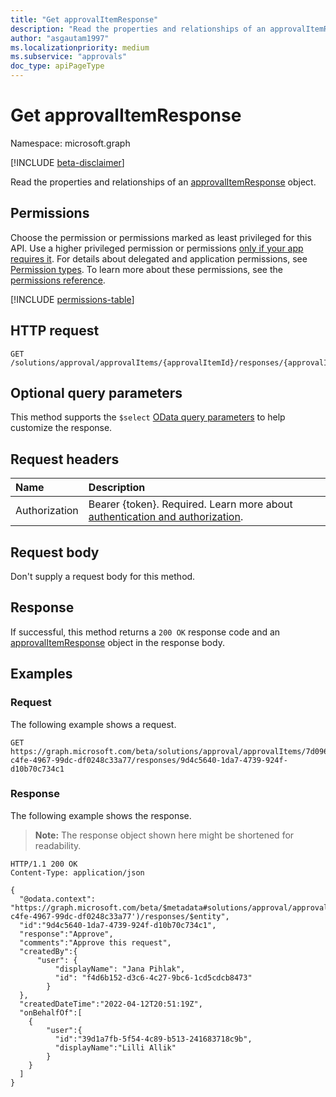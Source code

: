 ```yaml
---
title: "Get approvalItemResponse"
description: "Read the properties and relationships of an approvalItemResponse object."
author: "asgautam1997"
ms.localizationpriority: medium
ms.subservice: "approvals"
doc_type: apiPageType
---
```


# Get approvalItemResponse

Namespace: microsoft.graph

[!INCLUDE [beta-disclaimer](../../includes/beta-disclaimer.md)]

Read the properties and relationships of an [approvalItemResponse](../resources/approvalitemresponse.md) object.

## Permissions

Choose the permission or permissions marked as least privileged for this API. Use a higher privileged permission or permissions [only if your app requires it](/graph/permissions-overview#best-practices-for-using-microsoft-graph-permissions). For details about delegated and application permissions, see [Permission types](/graph/permissions-overview#permission-types). To learn more about these permissions, see the [permissions reference](/graph/permissions-reference).

<!-- {
  "blockType": "permissions",
  "name": "approvalitemresponse-get-permissions"
}
-->
[!INCLUDE [permissions-table](../includes/permissions/approvalitemresponse-get-permissions.md)]

## HTTP request

<!-- {
  "blockType": "ignored"
}
-->
``` http
GET /solutions/approval/approvalItems/{approvalItemId}/responses/{approvalItemResponseId}
```

## Optional query parameters

This method supports the `$select` [OData query parameters](/graph/query-parameters) to help customize the response.

## Request headers

|Name|Description|
|:---|:---|
|Authorization|Bearer {token}. Required. Learn more about [authentication and authorization](/graph/auth/auth-concepts).|

## Request body

Don't supply a request body for this method.

## Response

If successful, this method returns a `200 OK` response code and an [approvalItemResponse](../resources/approvalitemresponse.md) object in the response body.

## Examples

### Request

The following example shows a request.
<!-- {
  "blockType": "request",
  "name": "get_approvalitemresponse"
}
-->
``` http
GET https://graph.microsoft.com/beta/solutions/approval/approvalItems/7d096f68-c4fe-4967-99dc-df0248c33a77/responses/9d4c5640-1da7-4739-924f-d10b70c734c1
```


### Response

The following example shows the response.
> **Note:** The response object shown here might be shortened for readability.
<!-- {
  "blockType": "response",
  "truncated": true,
  "@odata.type": "microsoft.graph.approvalItemResponse"
}
-->
``` http
HTTP/1.1 200 OK
Content-Type: application/json

{
  "@odata.context": "https://graph.microsoft.com/beta/$metadata#solutions/approval/approvalItems('7d096f68-c4fe-4967-99dc-df0248c33a77')/responses/$entity",
  "id":"9d4c5640-1da7-4739-924f-d10b70c734c1",
  "response":"Approve",
  "comments":"Approve this request",
  "createdBy":{
      "user": {
          "displayName": "Jana Pihlak",
          "id": "f4d6b152-d3c6-4c27-9bc6-1cd5cdcb8473"
        }
  },
  "createdDateTime":"2022-04-12T20:51:19Z",
  "onBehalfOf":[
    {
        "user":{
          "id":"39d1a7fb-5f54-4c89-b513-241683718c9b",
          "displayName":"Lilli Allik"
        }
    }
  ]
}
```

